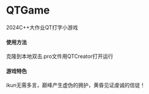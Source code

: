 # QTGame
2024C++大作业QT打字小游戏
#### 使用方法
克隆到本地双击.pro文件用QTCreator打开运行
#### 游戏特色
ikun无需多言，巅峰产生虚伪的拥护，黄昏见证虔诚的信徒！
